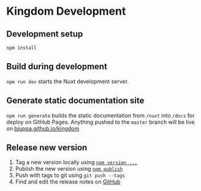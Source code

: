 # Kingdom Development

## Development setup

`npm install`

## Build during development

`npm run dev` starts the Nuxt development server.

## Generate static documentation site

`npm run generate` builds the static documentation from `/nuxt` into `/docs` for deploy on GitHub Pages.
Anything pushed to the `master` branch will be live on [bjuppa.github.io/kingdom](https://bjuppa.github.io/kingdom/)

## Release new version

1. Tag a new version locally using [`npm version ...`](https://docs.npmjs.com/cli/version)
2. Publish the new version using [`npm publish`](https://docs.npmjs.com/getting-started/publishing-npm-packages#how-to-update-the-version-number)
3. Push with tags to git using `git push --tags`
4. Find and edit the release notes on [GitHub](https://github.com/bjuppa/kingdom/releases)
